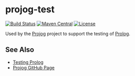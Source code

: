 # projog-test
[![Build Status](https://github.com/s-webber/projog-test/actions/workflows/github-actions.yml/badge.svg)](https://github.com/s-webber/projog-test/actions/)
[![Maven Central](https://img.shields.io/maven-central/v/org.projog/projog-test.svg)](https://search.maven.org/search?q=g:org.projog)
[![License](https://img.shields.io/badge/license-Apache%20v2.0-blue.svg)](http://www.apache.org/licenses/LICENSE-2.0)

Used by the [Projog](http://projog.org "Prolog interpreter for Java") project to support the testing of [Prolog](https://en.wikipedia.org/wiki/Prolog).

## See Also

* [Testing Prolog](http://projog.org/test-framework.html)
* [Projog GitHub Page](https://github.com/s-webber/projog)
